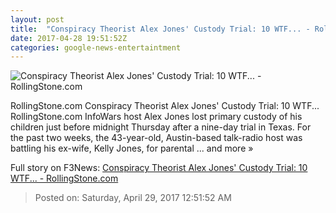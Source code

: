 ```yaml
---
layout: post
title:  "Conspiracy Theorist Alex Jones' Custody Trial: 10 WTF... - RollingStone.com"
date: 2017-04-28 19:51:52Z
categories: google-news-entertaintment
---
```


![Conspiracy Theorist Alex Jones' Custody Trial: 10 WTF... - RollingStone.com](http://img.wennermedia.com/social/gettyimages-585095878-f9ad338c-dc28-4dfe-b8c5-50b5da04ab57.jpg)

RollingStone.com Conspiracy Theorist Alex Jones' Custody Trial: 10 WTF... RollingStone.com InfoWars host Alex Jones lost primary custody of his children just before midnight Thursday after a nine-day trial in Texas. For the past two weeks, the 43-year-old, Austin-based talk-radio host was battling his ex-wife, Kelly Jones, for parental ... and more »


Full story on F3News: [Conspiracy Theorist Alex Jones' Custody Trial: 10 WTF... - RollingStone.com](http://www.f3nws.com/n/NUCjnF)

> Posted on: Saturday, April 29, 2017 12:51:52 AM

